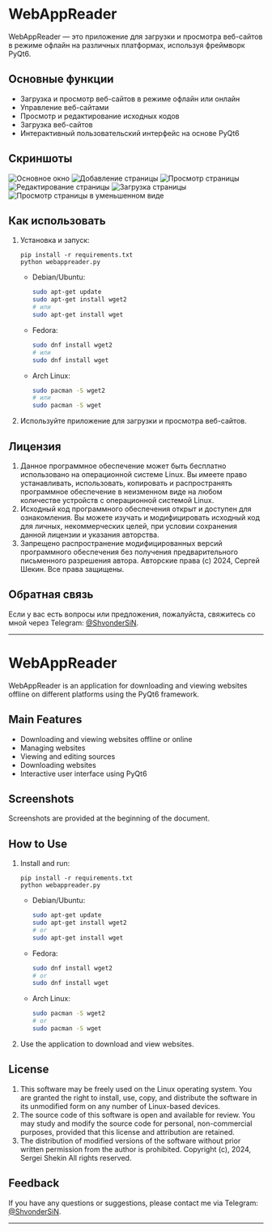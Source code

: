 # WebAppReader

WebAppReader — это приложение для загрузки и просмотра веб-сайтов в режиме офлайн на различных платформах, используя
фреймворк PyQt6.

## Основные функции

- Загрузка и просмотр веб-сайтов в режиме офлайн или онлайн
- Управление веб-сайтами
- Просмотр и редактирование исходных кодов
- Загрузка веб-сайтов
- Интерактивный пользовательский интерфейс на основе PyQt6

## Скриншоты

![Основное окно](https://i.postimg.cc/NfYGpvp5/1-main-window.png "Основное окно")
![Добавление страницы](https://i.postimg.cc/5224WqcJ/2-add-page.png "Добавление страницы")
![Просмотр страницы](https://i.postimg.cc/JhyRGr4d/3-view-page.png "Просмотр страницы")
![Редактирование страницы](https://i.postimg.cc/Mp3W6MxQ/4-edit-page.png "Редактирование страницы")
![Загрузка страницы](https://i.postimg.cc/28wkt9KT/5-download-page.png "Загрузка страницы")
![Просмотр страницы в уменьшенном виде](https://i.postimg.cc/5NTZtwTL/6-view-page-shrink.png "Просмотр страницы в уменьшенном виде")

## Как использовать

1. Установка и запуск:
   ```
   pip install -r requirements.txt
   python webappreader.py
   ```
    - Debian/Ubuntu:
       ```bash
       sudo apt-get update
       sudo apt-get install wget2
      # или
       sudo apt-get install wget
       ```
    - Fedora:
      ```bash
      sudo dnf install wget2
      # или
      sudo dnf install wget
      ```
    - Arch Linux:
      ```bash
      sudo pacman -S wget2
      # или
      sudo pacman -S wget
      ```
2. Используйте приложение для загрузки и просмотра веб-сайтов.

## Лицензия

1. Данное программное обеспечение может быть бесплатно использовано на операционной системе Linux. Вы имеете право
   устанавливать, использовать, копировать и распространять программное обеспечение в неизменном виде на любом
   количестве устройств с операционной системой Linux.
2. Исходный код программного обеспечения открыт и доступен для ознакомления. Вы можете изучать и модифицировать исходный
   код для личных, некоммерческих целей, при условии сохранения данной лицензии и указания авторства.
3. Запрещено распространение модифицированных версий программного обеспечения без получения предварительного письменного
   разрешения автора.
   Авторские права (c) 2024, Сергей Шекин. Все права защищены.

## Обратная связь

Если у вас есть вопросы или предложения, пожалуйста, свяжитесь со мной через
Telegram: [@ShvonderSiN](https://t.me/shvondersin).

---

# WebAppReader

WebAppReader is an application for downloading and viewing websites offline on different platforms using the PyQt6
framework.

## Main Features

- Downloading and viewing websites offline or online
- Managing websites
- Viewing and editing sources
- Downloading websites
- Interactive user interface using PyQt6

## Screenshots

Screenshots are provided at the beginning of the document.

## How to Use

1. Install and run:
   ```
   pip install -r requirements.txt
   python webappreader.py
   ```
    - Debian/Ubuntu:
       ```bash
       sudo apt-get update
       sudo apt-get install wget2
      # or
       sudo apt-get install wget
       ```
    - Fedora:
      ```bash
      sudo dnf install wget2
      # or
      sudo dnf install wget
      ```
    - Arch Linux:
      ```bash
      sudo pacman -S wget2
      # or
      sudo pacman -S wget
      ```
2. Use the application to download and view websites.

## License

1. This software may be freely used on the Linux operating system. You are granted the right to install, use, copy, and
   distribute the software in its unmodified form on any number of Linux-based devices.
2. The source code of this software is open and available for review. You may study and modify the source code for
   personal, non-commercial purposes, provided that this license and attribution are retained.
3. The distribution of modified versions of the software without prior written permission from the author is prohibited.
   Copyright (c), 2024, Sergei Shekin All rights reserved.

## Feedback

If you have any questions or suggestions, please contact me via Telegram: [@ShvonderSiN](https://t.me/shvondersin).

---